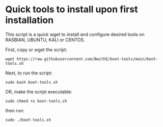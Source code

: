 # Quick tools to install upon first installation
This script is a quick wget to install and configure desired tools on RASBIAN, UBUNTU, KALI or CENTOS.

First, copy or wget the script: 

```wget https://raw.githubusercontent.com/BwithE/boot-tools/main/boot-tools.sh```

Next, to run the script: 

```sudo bash boot-tools.sh```

OR, make the script executable: 

```sudo chmod +x boot-tools.sh``` 

then run: 

```sudo ./boot-tools.sh```
